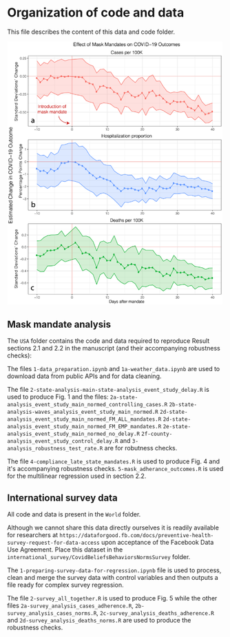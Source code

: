 # Organization of code and data
This file describes the content of this data and code folder. 

<img src="https://github.com/d-val/Mask_Mandates_Adherence_Attitudes/blob/main/USA/plot.png" width="500">


## Mask mandate analysis
The `USA` folder contains the code and data required to 
reproduce Result sections 2.1 and 2.2 in the manuscript (and their
accompanying robustness checks):

The files `1-data_preparation.ipynb` and
`1a-weather_data.ipynb` are used to download data from public APIs and for
data cleaning.

The file `2-state-analysis-main-state-analysis_event_study_delay.R` is used to produce Fig. 1 
and the files: `2a-state-analysis_event_study_main_normed_controlling_cases.R`
`2b-state-analysis-waves_analysis_event_study_main_normed.R`
`2d-state-analysis_event_study_main_normed_FM_ALL_mandates.R`
`2d-state-analysis_event_study_main_normed_FM_EMP_mandates.R`
`2e-state-analysis_event_study_main_normed_no_delay.R`
`2f-county-analysis_event_study_control_delay.R` and 
`3-analysis_robustness_test_rate.R` are for robutness checks.

The file `4-compliance_late_state_mandates.R` is used to produce Fig. 4 and it's 
accompanying robustness checks. `5-mask_adherance_outcomes.R` is used for the 
multilinear regression used in section 2.2.

## International survey data
All code and data is present in the `World` folder. 

Although we cannot share this data directly ourselves it is readily available
for researchers at `https://dataforgood.fb.com/docs/preventive-health-survey-request-for-data-access`
upon acceptance of the Facebook Data Use Agreement. Place this dataset in the 
`international_survey/CovidBeliefsBehaviorsNormsSurvey` folder.  

The `1-preparing-survey-data-for-regression.ipynb` file is used to process, clean and
merge the survey data with control variables and then outputs a file ready for complex
survey regression. 

The file `2-survey_all_together.R` is used to produce Fig. 5 while the other files 
`2a-survey_analysis_cases_adherence.R`, 
`2b-survey_analysis_cases_norms.R`, 
`2c-survey_analysis_deaths_adherence.R` and 
`2d-survey_analysis_deaths_norms.R` are used to produce the robustness checks. 